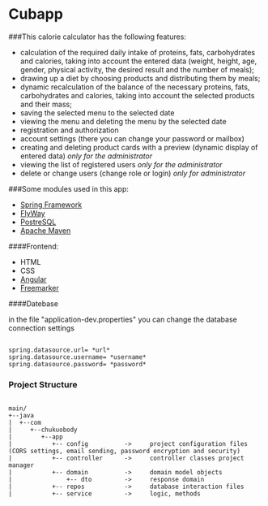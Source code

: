 # Cubapp

###This calorie calculator has the following features:

- calculation of the required daily intake of proteins, fats, carbohydrates and calories, taking into account the entered data (weight, height, age, gender, physical activity, the desired result and the number of meals);
- drawing up a diet by choosing products and distributing them by meals;
- dynamic recalculation of the balance of the necessary proteins, fats, carbohydrates and calories, taking into account the selected products and their mass;
- saving the selected menu to the selected date
- viewing the menu and deleting the menu by the selected date
- registration and authorization
- account settings (there you can change your password or mailbox)
- creating and deleting product cards with a preview (dynamic display of entered data) *only for the administrator*
- viewing the list of registered users *only for the administrator*
- delete or change users (change role or login) *only for administrator*

###Some modules used in this app:

- [Spring Framework](https://spring.io/)
- [FlyWay](https://flywaydb.org)
- [PostreSQL](https://www.postgresql.org)
- [Apache Maven](https://maven.apache.org)

####Frontend:

- HTML
- CSS
- [Angular](https://angular.io)
- [Freemarker](https://freemarker.apache.org)

####Datebase

in the file "application-dev.properties" you can change the database connection settings

```

spring.datasource.url= *url*
spring.datasource.username= *username*
spring.datasource.password= *password*

```

### Project Structure

```

main/
+--java
|  +--com
|     +--chukuobody
|        +--app
|           +-- config    		->     project configuration files (CORS settings, email sending, password encryption and security)
|           +-- controller      ->     controller classes project manager
|           +-- domain  		->     domain model objects
|           	+-- dto     	->     response domain
|           +-- repos         	->     database interaction files
|           +-- service 		->     logic, methods

```

